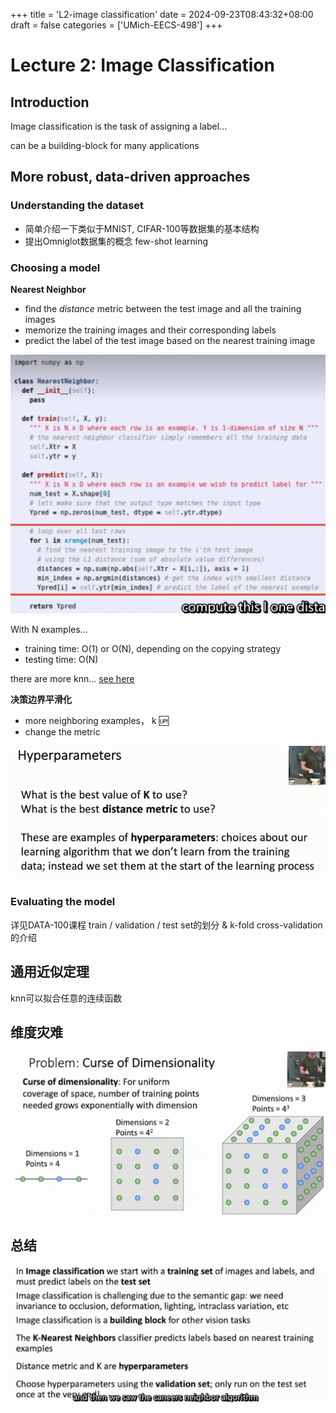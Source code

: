 +++
title = 'L2-image classification'
date = 2024-09-23T08:43:32+08:00
draft = false
categories = ['UMich-EECS-498']
+++
# Lecture 2: Image Classification

## Introduction
Image classification is the task of assigning a label...

can be a building-block for many applications

## More robust, data-driven approaches
### Understanding the dataset
- 简单介绍一下类似于MNIST, CIFAR-100等数据集的基本结构
- 提出Omniglot数据集的概念 few-shot learning

### Choosing a model

**Nearest Neighbor**
- find the *distance* metric between the test image and all the training images
- memorize the training images and their corresponding labels
- predict the label of the test image based on the nearest training image

![alt text](image.png)

With N examples...
- training time: O(1) or O(N), depending on the copying strategy
- testing time: O(N)

there are more knn... [see here](https://github.com/facebookresearch/faiss)


**决策边界平滑化**
- more neighboring examples， k :up:
- change the metric

![alt text](image-1.png)

### Evaluating the model
详见DATA-100课程 train / validation / test set的划分 & k-fold cross-validation的介绍

## 通用近似定理
knn可以拟合任意的连续函数

## 维度灾难
![alt text](image-2.png)

## 总结
![alt text](image-3.png)
